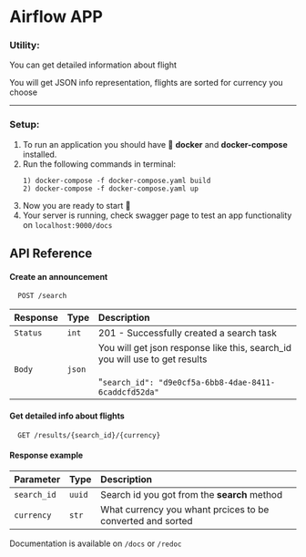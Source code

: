 # Airflow APP

### Utility:
You can get detailed information about flight

You will get JSON info representation, flights are sorted for currency you choose

___
### Setup:

1) To run an application you should have 🐳 **docker** and **docker-compose** installed.
2) Run the following commands in terminal:
   ```
   1) docker-compose -f docker-compose.yaml build
   2) docker-compose -f docker-compose.yaml up
    ```
3) Now you are ready to start 🚀
4) Your server is running, check swagger page to test an app functionality
on ```localhost:9000/docs```

## API Reference

#### Create an announcement 

```http
  POST /search
```

| Response | Type   | Description                                                                                                                     |
|:---------|:-------|:--------------------------------------------------------------------------------------------------------------------------------|
| `Status` | `int`  | 201 - Successfully created a search task                                                                                        |
| `Body`   | `json` | You will get json response like this, search_id you will use to get results<br/> <br/>"```search_id": "d9e0cf5a-6bb8-4dae-8411-6caddcfd52da"``` |


#### Get detailed info about flights

```http
  GET /results/{search_id}/{currency}
```
#### Response example
| Parameter | Type   | Description                                                |
|:---------|:-------|:-----------------------------------------------------------|
| `search_id`    | `uuid` | Search id you got from the **search** method               |
 `currency`    | `str`  | What currency you whant prcices to be converted and sorted |

Documentation is available on `/docs` or `/redoc`
